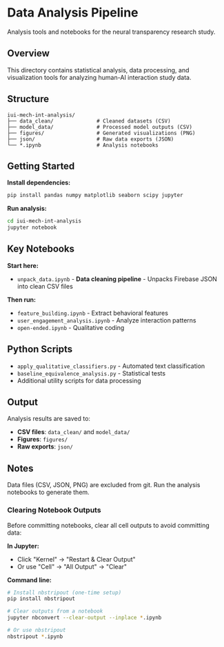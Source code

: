 # Data Analysis Pipeline

Analysis tools and notebooks for the neural transparency research study.

## Overview

This directory contains statistical analysis, data processing, and visualization tools for analyzing human-AI interaction study data.

## Structure

```
iui-mech-int-analysis/
├── data_clean/              # Cleaned datasets (CSV)
├── model_data/              # Processed model outputs (CSV)
├── figures/                 # Generated visualizations (PNG)
├── json/                    # Raw data exports (JSON)
└── *.ipynb                  # Analysis notebooks
```

## Getting Started

**Install dependencies:**
```bash
pip install pandas numpy matplotlib seaborn scipy jupyter
```

**Run analysis:**
```bash
cd iui-mech-int-analysis
jupyter notebook
```

## Key Notebooks

**Start here:**
- `unpack_data.ipynb` - **Data cleaning pipeline** - Unpacks Firebase JSON into clean CSV files

**Then run:**
- `feature_building.ipynb` - Extract behavioral features
- `user_engagement_analysis.ipynb` - Analyze interaction patterns
- `open-ended.ipynb` - Qualitative coding

## Python Scripts

- `apply_qualitative_classifiers.py` - Automated text classification
- `baseline_equivalence_analysis.py` - Statistical tests
- Additional utility scripts for data processing

## Output

Analysis results are saved to:
- **CSV files**: `data_clean/` and `model_data/`
- **Figures**: `figures/`
- **Raw exports**: `json/`

## Notes

Data files (CSV, JSON, PNG) are excluded from git. Run the analysis notebooks to generate them.

### Clearing Notebook Outputs

Before committing notebooks, clear all cell outputs to avoid committing data:

**In Jupyter:**
- Click "Kernel" → "Restart & Clear Output"
- Or use "Cell" → "All Output" → "Clear"

**Command line:**
```bash
# Install nbstripout (one-time setup)
pip install nbstripout

# Clear outputs from a notebook
jupyter nbconvert --clear-output --inplace *.ipynb

# Or use nbstripout
nbstripout *.ipynb
```


